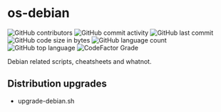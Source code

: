 # os-debian
![GitHub contributors](https://img.shields.io/github/contributors/goranbr/os-debian?color=green)
![GitHub commit activity](https://img.shields.io/github/commit-activity/m/goranbr/os-debian)
![GitHub last commit](https://img.shields.io/github/last-commit/goranbr/os-debian)
![GitHub code size in bytes](https://img.shields.io/github/languages/code-size/goranbr/os-debian)
![GitHub language count](https://img.shields.io/github/languages/count/goranbr/os-debian)
![GitHub top language](https://img.shields.io/github/languages/top/goranbr/os-debian)
![CodeFactor Grade](https://img.shields.io/codefactor/grade/github/goranbr/os-debian/master?label=CodeFactor)
 
Debian related scripts, cheatsheets and whatnot.

## Distribution upgrades
- upgrade-debian.sh

